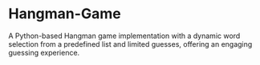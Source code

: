 # Hangman-Game
 A Python-based Hangman game implementation with a dynamic word selection from a predefined list and limited guesses, offering an engaging guessing experience.
